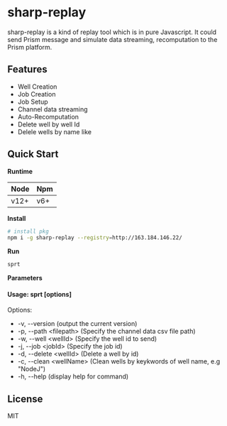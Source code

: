 # sharp-replay

sharp-replay is a kind of replay tool which is in pure Javascript. It could send Prism message and simulate data streaming, recomputation to the Prism platform.

## Features

- Well Creation
- Job Creation
- Job Setup
- Channel data streaming
- Auto-Recomputation
- Delete well by well Id
- Delele wells by name like

## Quick Start

**Runtime**

| Node | Npm |
| ---- | --- |
| v12+ | v6+ |

**Install**

```bash
# install pkg
npm i -g sharp-replay --registry=http://163.184.146.22/
```

**Run**

```bash
sprt
```

**Parameters**

#### Usage: sprt [options]

Options:

- -v, --version (output the current version)
- -p, --path \<filepath> (Specify the channel data csv file path)
- -w, --well \<wellId> (Specify the well id to send)
- -j, --job \<jobId> (Specify the job id)
- -d, --delete \<wellId> (Delete a well by id)
- -c, --clean \<wellName> (Clean wells by keykwords of well name, e.g "NodeJ")
- -h, --help (display help for command)

## License

MIT
